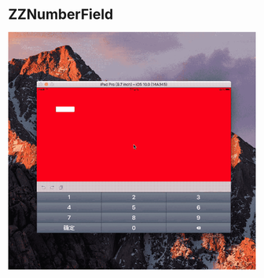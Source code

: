 # ZZNumberField
![image](https://github.com/zziazm/ZZNumberField/blob/master/Gif/2016-11-21%2014_40_13.gif)
